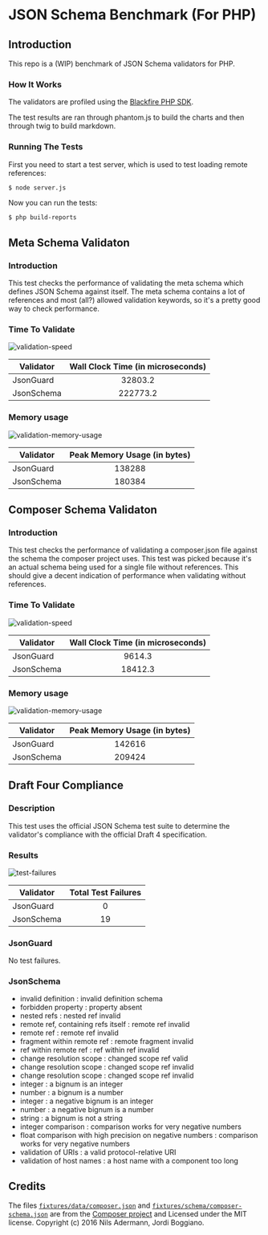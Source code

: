# JSON Schema Benchmark (For PHP)

## Introduction

This repo is a (WIP) benchmark of JSON Schema validators for PHP.

### How It Works

The validators are profiled using the [Blackfire PHP SDK](https://blackfire.io/docs/reference-guide/php-sdk).

The test results are ran through phantom.js to build the charts and then through twig to build markdown.

### Running The Tests

First you need to start a test server, which is used to test loading remote references:

```bash
$ node server.js
```

Now you can run the tests:

```bash
$ php build-reports
```


## Meta Schema Validaton

### Introduction

This test checks the performance of validating the meta schema which defines JSON Schema against itself.  The meta schema contains a lot of references and most (all?) allowed validation keywords, so it's a pretty good way to check performance.

### Time To Validate

![validation-speed](/reports/validating-the-meta-schema-wt.png)

| Validator | Wall Clock Time (in microseconds) |
|-----------|:---------------------------------:|
| JsonGuard | 32803.2 |
| JsonSchema | 222773.2 |

### Memory usage

![validation-memory-usage](/reports/validating-the-meta-schema-pmu.png)

| Validator | Peak Memory Usage (in bytes) |
|-----------|:----------------------------:|
| JsonGuard | 138288 |
| JsonSchema | 180384 |

## Composer Schema Validaton

### Introduction

This test checks the performance of validating a composer.json file against the schema the composer project uses.  This test was picked because it's an actual schema being used for a single file without references.  This should give a decent indication of performance when validating without references.

### Time To Validate

![validation-speed](/reports/validating-composer-wt.png)

| Validator | Wall Clock Time (in microseconds) |
|-----------|:---------------------------------:|
| JsonGuard | 9614.3 |
| JsonSchema | 18412.3 |

### Memory usage

![validation-memory-usage](/reports/validating-composer-pmu.png)

| Validator | Peak Memory Usage (in bytes) |
|-----------|:----------------------------:|
| JsonGuard | 142616 |
| JsonSchema | 209424 |

## Draft Four Compliance

### Description

This test uses the official JSON Schema test suite to determine the validator's compliance with the official Draft 4 specification.

### Results

![test-failures](/reports/draft-four-compliance-failures.png)

| Validator | Total Test Failures |
|-----------|:---------------------------------:|
| JsonGuard | 0 |
| JsonSchema | 19 |


### JsonGuard

No test failures.

### JsonSchema

* invalid definition : invalid definition schema
* forbidden property : property absent
* nested refs : nested ref invalid
* remote ref, containing refs itself : remote ref invalid
* remote ref : remote ref invalid
* fragment within remote ref : remote fragment invalid
* ref within remote ref : ref within ref invalid
* change resolution scope : changed scope ref valid
* change resolution scope : changed scope ref invalid
* change resolution scope : changed scope ref invalid
* integer : a bignum is an integer
* number : a bignum is a number
* integer : a negative bignum is an integer
* number : a negative bignum is a number
* string : a bignum is not a string
* integer comparison : comparison works for very negative numbers
* float comparison with high precision on negative numbers : comparison works for very negative numbers
* validation of URIs : a valid protocol-relative URI
* validation of host names : a host name with a component too long


## Credits

The files [`fixtures/data/composer.json`](fixtures/data/composer.json) and [`fixtures/schema/composer-schema.json`](fixtures/schema/composer-schema.json) are from the [Composer project](https://github.com/composer/composer) and Licensed under the MIT license.  Copyright (c) 2016 Nils Adermann, Jordi Boggiano.
